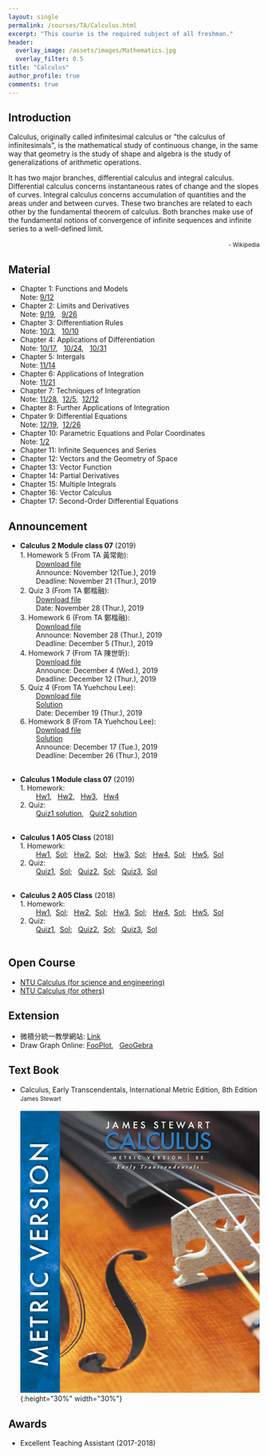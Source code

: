 ```yaml
---
layout: single
permalink: /courses/TA/Calculus.html
excerpt: "This course is the required subject of all freshman."
header:
  overlay_image: /assets/images/Mathematics.jpg
  overlay_filter: 0.5
title: "Calculus"
author_profile: true
comments: true
---
```


## Introduction

Calculus, originally called infinitesimal calculus or "the calculus of infinitesimals", is the mathematical study of continuous change, in the same way that geometry is the study of shape and algebra is the study of generalizations of arithmetic operations.<br>

It has two major branches, differential calculus and integral calculus. Differential calculus concerns instantaneous rates of change and the slopes of curves. Integral calculus concerns accumulation of quantities and the areas under and between curves. These two branches are related to each other by the fundamental theorem of calculus. Both branches make use of the fundamental notions of convergence of infinite sequences and infinite series to a well-defined limit.<br>

<div style="text-align: right"><small> - Wikipedia</small></div>

## Material

   * Chapter 1: Functions and Models<br>
        Note: [9/12](https://github.com/yuehchou/gitblog-ntu-public-doc/blob/main/courses/TA/Calculus/Note0912.pdf)<br>
   * Chapter 2: Limits and Derivatives<br>
        Note: [9/19](https://github.com/yuehchou/gitblog-ntu-public-doc/blob/main/courses/TA/Calculus/Note0919.pdf), &nbsp; [9/26](https://github.com/yuehchou/gitblog-ntu-public-doc/blob/main/courses/TA/Calculus/Note0926.pdf)<br>
   * Chapter 3: Differentiation Rules<br>
        Note: [10/3](https://github.com/yuehchou/gitblog-ntu-public-doc/blob/main/courses/TA/Calculus/Note1003.pdf), &nbsp; [10/10](https://github.com/yuehchou/gitblog-ntu-public-doc/blob/main/courses/TA/Calculus/Note1010.pdf)<br>
   * Chapter 4: Applications of Differentiation<br>
        Note: [10/17](https://github.com/yuehchou/gitblog-ntu-public-doc/blob/main/courses/TA/Calculus/Note1017.pdf), &nbsp; [10/24](https://github.com/yuehchou/gitblog-ntu-public-doc/blob/main/courses/TA/Calculus/Note1024.pdf), &nbsp; [10/31](https://github.com/yuehchou/gitblog-ntu-public-doc/blob/main/courses/TA/Calculus/Note1031.pdf)<br>
   * Chapter 5: Intergals<br>
        Note: [11/14](https://github.com/yuehchou/gitblog-ntu-public-doc/blob/main/courses/TA/Calculus/Note1114.pdf)<br>
   * Chapter 6: Applications of Integration<br>
        Note: [11/21](https://github.com/yuehchou/gitblog-ntu-public-doc/blob/main/courses/TA/Calculus/Note1121.pdf)<br>
   * Chapter 7: Techniques of Integration<br>
        Note: [11/28](https://github.com/yuehchou/gitblog-ntu-public-doc/blob/main/courses/TA/Calculus/Note1128.pdf), &nbsp;[12/5](https://github.com/yuehchou/gitblog-ntu-public-doc/blob/main/courses/TA/Calculus/Note1205.pdf), &nbsp;[12/12](https://github.com/yuehchou/gitblog-ntu-public-doc/blob/main/courses/TA/Calculus/Note1212.pdf)<br>
   * Chapter 8: Further Applications of Integration<br>
   * Chpater 9: Differential Equations<br>
        Note: [12/19](https://github.com/yuehchou/gitblog-ntu-public-doc/blob/main/courses/TA/Calculus/Note1219.pdf), &nbsp;[12/26](https://github.com/yuehchou/gitblog-ntu-public-doc/blob/main/courses/TA/Calculus/Note1226.pdf)<br>
   * Chapter 10: Parametric Equations and Polar Coordinates<br>
        Note: [1/2](https://github.com/yuehchou/gitblog-ntu-public-doc/blob/main/courses/TA/Calculus/Note0102.pdf)<br>
   * Chapter 11: Infinite Sequences and Series<br>
   * Chapter 12: Vectors and the Geometry of Space<br>
   * Chapter 13: Vector Function<br>
   * Chapter 14: Partial Derivatives<br>
   * Chapter 15: Multiple Integrals<br>
   * Chapter 16: Vector Calculus<br>
   * Chapter 17: Second-Order Differential Equations<br>

## Announcement

   * **Calculus 2 Module class 07** (2019)<br/>
    1. Homework 5 (From TA 黃常勛):<br>
    &nbsp; &nbsp; &nbsp; &nbsp; [Download file](https://github.com/yuehchou/gitblog-ntu-public-doc/blob/main/courses/TA/Calculus/108_1_Hw5.pdf)<br>
    &nbsp; &nbsp; &nbsp; &nbsp; Announce: November 12(Tue.), 2019<br>
    &nbsp; &nbsp; &nbsp; &nbsp; Deadline: November 21 (Thur.), 2019<br>
    2. Quiz 3 (From TA 鄭楷融):<br>
    &nbsp; &nbsp; &nbsp; &nbsp; [Download file](https://github.com/yuehchou/gitblog-ntu-public-doc/blob/main/courses/TA/Calculus/108_1_Q3_sol.pdf)<br>
    &nbsp; &nbsp; &nbsp; &nbsp; Date: November 28 (Thur.), 2019<br>
    3. Homework 6 (From TA 鄭楷融):<br>
    &nbsp; &nbsp; &nbsp; &nbsp; [Download file](https://github.com/yuehchou/gitblog-ntu-public-doc/blob/main/courses/TA/Calculus/108_1_Hw6.pdf)<br>
    &nbsp; &nbsp; &nbsp; &nbsp; Announce: November 28 (Thur.), 2019<br>
    &nbsp; &nbsp; &nbsp; &nbsp; Deadline: December 5 (Thur.), 2019<br>
    4. Homework 7 (From TA 陳世昕):<br>
    &nbsp; &nbsp; &nbsp; &nbsp; [Download file](https://github.com/yuehchou/gitblog-ntu-public-doc/blob/main/courses/TA/Calculus/108_1_Hw7.pdf)<br>
    &nbsp; &nbsp; &nbsp; &nbsp; Announce: December 4 (Wed.), 2019<br>
    &nbsp; &nbsp; &nbsp; &nbsp; Deadline: December 12 (Thur.), 2019<br>
    5. Quiz 4 (From TA Yuehchou Lee):<br>
    &nbsp; &nbsp; &nbsp; &nbsp; [Download file](https://github.com/yuehchou/gitblog-ntu-public-doc/blob/main/courses/TA/Calculus/108_1_Q4.pdf)<br>
    &nbsp; &nbsp; &nbsp; &nbsp; [Solution](https://github.com/yuehchou/gitblog-ntu-public-doc/blob/main/courses/TA/Calculus/108_1_Q4_sol.pdf)<br>
    &nbsp; &nbsp; &nbsp; &nbsp; Date: December 19 (Thur.), 2019<br>
    6. Homework 8 (From TA Yuehchou Lee):<br>
    &nbsp; &nbsp; &nbsp; &nbsp; [Download file](https://github.com/yuehchou/gitblog-ntu-public-doc/blob/main/courses/TA/Calculus/108_1_Hw8.pdf)<br>
    &nbsp; &nbsp; &nbsp; &nbsp; [Solution](https://github.com/yuehchou/gitblog-ntu-public-doc/blob/main/courses/TA/Calculus/108_1_Hw8_sol.pdf)<br>
    &nbsp; &nbsp; &nbsp; &nbsp; Announce: December 17 (Tue.), 2019<br>
    &nbsp; &nbsp; &nbsp; &nbsp; Deadline: December 26 (Thur.), 2019<br><br>

   * **Calculus 1 Module class 07** (2019)<br/>
    1. Homework:<br>
    &nbsp; &nbsp; &nbsp; &nbsp; [Hw1](https://github.com/yuehchou/gitblog-ntu-public-doc/blob/main/courses/TA/Calculus/108_1_Hw1.pdf),
    &nbsp; [Hw2](https://github.com/yuehchou/gitblog-ntu-public-doc/blob/main/courses/TA/Calculus/108_1_Hw2.pdf),
    &nbsp; [Hw3](https://github.com/yuehchou/gitblog-ntu-public-doc/blob/main/courses/TA/Calculus/108_1_Hw3.pdf),
    &nbsp; [Hw4](https://github.com/yuehchou/gitblog-ntu-public-doc/blob/main/courses/TA/Calculus/108_1_Hw4.pdf)<br>
    2. Quiz:<br>
    &nbsp; &nbsp; &nbsp; &nbsp; [Quiz1 solution](https://github.com/yuehchou/gitblog-ntu-public-doc/blob/main/courses/TA/Calculus/108_1_Q1.pdf),
    &nbsp; [Quiz2 solution](https://github.com/yuehchou/gitblog-ntu-public-doc/blob/main/courses/TA/Calculus/108_1_Q2.pdf)<br><br>


   * **Calculus 1 A05 Class** (2018)<br/>
    1. Homework:<br>
    &nbsp; &nbsp; &nbsp; &nbsp; [Hw1](https://github.com/yuehchou/gitblog-ntu-public-doc/blob/main/courses/TA/Calculus/107_1_Hw1.pdf), &nbsp;[Sol](https://github.com/yuehchou/gitblog-ntu-public-doc/blob/main/courses/TA/Calculus/107_1_Hw1_sol.pdf);
    &nbsp; [Hw2](https://github.com/yuehchou/gitblog-ntu-public-doc/blob/main/courses/TA/Calculus/107_1_Hw2.pdf), &nbsp;[Sol](https://github.com/yuehchou/gitblog-ntu-public-doc/blob/main/courses/TA/Calculus/107_1_Hw2_sol.pdf);
    &nbsp; [Hw3](https://github.com/yuehchou/gitblog-ntu-public-doc/blob/main/courses/TA/Calculus/107_1_Hw3.pdf), &nbsp;[Sol](https://github.com/yuehchou/gitblog-ntu-public-doc/blob/main/courses/TA/Calculus/107_1_Hw3_sol.pdf);
    &nbsp; [Hw4](https://github.com/yuehchou/gitblog-ntu-public-doc/blob/main/courses/TA/Calculus/107_1_Hw4.pdf), &nbsp;[Sol](https://github.com/yuehchou/gitblog-ntu-public-doc/blob/main/courses/TA/Calculus/107_1_Hw4_sol.pdf);
    &nbsp; [Hw5](https://github.com/yuehchou/gitblog-ntu-public-doc/blob/main/courses/TA/Calculus/107_1_Hw5.pdf), &nbsp;[Sol](https://github.com/yuehchou/gitblog-ntu-public-doc/blob/main/courses/TA/Calculus/107_1_Hw5_sol.pdf)<br>
    2. Quiz:<br>
    &nbsp; &nbsp; &nbsp; &nbsp; [Quiz1](https://github.com/yuehchou/gitblog-ntu-public-doc/blob/main/courses/TA/Calculus/107_1_Q1.pdf), &nbsp;[Sol](https://github.com/yuehchou/gitblog-ntu-public-doc/blob/main/courses/TA/Calculus/107_1_Q1_sol.pdf);
    &nbsp; [Quiz2](https://github.com/yuehchou/gitblog-ntu-public-doc/blob/main/courses/TA/Calculus/107_1_Q2.pdf), &nbsp;[Sol](https://github.com/yuehchou/gitblog-ntu-public-doc/blob/main/courses/TA/Calculus/107_1_Q2_sol.pdf);
    &nbsp; [Quiz3](https://github.com/yuehchou/gitblog-ntu-public-doc/blob/main/courses/TA/Calculus/107_1_Q3.pdf), &nbsp;[Sol](https://github.com/yuehchou/gitblog-ntu-public-doc/blob/main/courses/TA/Calculus/107_1_Q3_sol.pdf)<br><br>
   * **Calculus 2 A05 Class** (2018)<br/>
    1. Homework:<br>
    &nbsp; &nbsp; &nbsp; &nbsp; [Hw1](https://github.com/yuehchou/gitblog-ntu-public-doc/blob/main/courses/TA/Calculus/107_2_Hw1.pdf), &nbsp;[Sol](https://github.com/yuehchou/gitblog-ntu-public-doc/blob/main/courses/TA/Calculus/107_2_Hw1_sol.pdf);
    &nbsp; [Hw2](https://github.com/yuehchou/gitblog-ntu-public-doc/blob/main/courses/TA/Calculus/107_2_Hw2.pdf), &nbsp;[Sol](https://github.com/yuehchou/gitblog-ntu-public-doc/blob/main/courses/TA/Calculus/107_2_Hw2_sol.pdf);
    &nbsp; [Hw3](https://github.com/yuehchou/gitblog-ntu-public-doc/blob/main/courses/TA/Calculus/107_2_Hw3.pdf), &nbsp;[Sol](https://github.com/yuehchou/gitblog-ntu-public-doc/blob/main/courses/TA/Calculus/107_2_Hw3_sol.pdf);
    &nbsp; [Hw4](https://github.com/yuehchou/gitblog-ntu-public-doc/blob/main/courses/TA/Calculus/107_2_Hw4.pdf), &nbsp;[Sol](https://github.com/yuehchou/gitblog-ntu-public-doc/blob/main/courses/TA/Calculus/107_2_Hw4_sol.pdf);
    &nbsp; [Hw5](https://github.com/yuehchou/gitblog-ntu-public-doc/blob/main/courses/TA/Calculus/107_2_Hw5.pdf), &nbsp;[Sol](https://github.com/yuehchou/gitblog-ntu-public-doc/blob/main/courses/TA/Calculus/107_2_Hw5_sol.pdf)<br>
    2. Quiz:<br>
    &nbsp; &nbsp; &nbsp; &nbsp; [Quiz1](https://github.com/yuehchou/gitblog-ntu-public-doc/blob/main/courses/TA/Calculus/107_2_Q1.pdf), &nbsp;[Sol](https://github.com/yuehchou/gitblog-ntu-public-doc/blob/main/courses/TA/Calculus/107_2_Q1_sol.pdf);
    &nbsp; [Quiz2](https://github.com/yuehchou/gitblog-ntu-public-doc/blob/main/courses/TA/Calculus/107_2_Q2.pdf), &nbsp;[Sol](https://github.com/yuehchou/gitblog-ntu-public-doc/blob/main/courses/TA/Calculus/107_2_Q2_sol.pdf);
    &nbsp; [Quiz3](https://github.com/yuehchou/gitblog-ntu-public-doc/blob/main/courses/TA/Calculus/107_2_Q3.pdf), &nbsp;[Sol](https://github.com/yuehchou/gitblog-ntu-public-doc/blob/main/courses/TA/Calculus/107_2_Q3_sol.pdf)<br><br>


## Open Course
   * [NTU Calculus (for science and engineering)](http://ocw.aca.ntu.edu.tw/ntu-ocw/ocw/cou/100S111)<br>
   * [NTU Calculus (for others)](http://ocw.aca.ntu.edu.tw/ntu-ocw/ocw/cou/103S121)<br>


## Extension
   * 微積分統一教學網站: [Link](http://www.math.ntu.edu.tw/~calc/Default.html)<br>
   * Draw Graph Online: [FooPlot](http://fooplot.com/#W3sidHlwZSI6MCwiZXEiOiJ4XjIiLCJjb2xvciI6IiMwMDAwMDAifSx7InR5cGUiOjEwMDB9XQ--), &nbsp;
   [GeoGebra](https://www.geogebra.org/)

## Text Book

   * Calculus, Early Transcendentals, International Metric Edition, 8th Edition<br>
    <small>James Stewart</small><br><br>
    ![](/assets/images/courses/Calculus.jpg){:height="30%" width="30%"}<br>

## Awards
   * Excellent Teaching Assistant (2017-2018)

